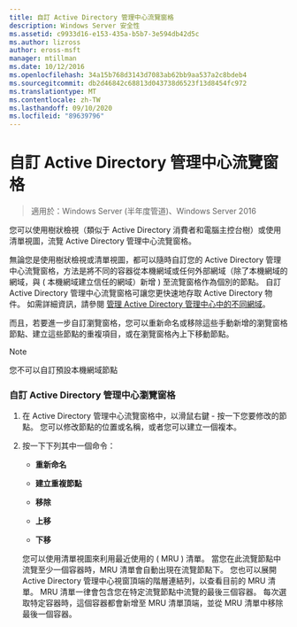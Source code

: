 ```yaml
---
title: 自訂 Active Directory 管理中心流覽窗格
description: Windows Server 安全性
ms.assetid: c9933d16-e153-435a-b5b7-3e594db42d5c
ms.author: lizross
author: eross-msft
manager: mtillman
ms.date: 10/12/2016
ms.openlocfilehash: 34a15b768d3143d7083ab62bb9aa537a2c8bdeb4
ms.sourcegitcommit: db2d46842c68813d043738d6523f13d8454fc972
ms.translationtype: MT
ms.contentlocale: zh-TW
ms.lasthandoff: 09/10/2020
ms.locfileid: "89639796"
---
```

# <a name="customize-the-active-directory-administrative-center-navigation-pane"></a>自訂 Active Directory 管理中心流覽窗格

>適用於：Windows Server (半年度管道)、Windows Server 2016

  您可以使用樹狀檢視（類似于 Active Directory 消費者和電腦主控台樹）或使用清單視圖，流覽 Active Directory 管理中心流覽窗格。

 無論您是使用樹狀檢視或清單視圖，都可以隨時自訂您的 Active Directory 管理中心流覽窗格，方法是將不同的容器從本機網域或任何外部網域（除了本機網域的網域，與 \( 本機網域建立信任的網域）新增 \) 至流覽窗格作為個別的節點。 自訂 Active Directory 管理中心流覽窗格可讓您更快速地存取 Active Directory 物件。 如需詳細資訊，請參閱 [管理 Active Directory 管理中心中的不同網域](manage-different-domains-in-active-directory-administrative-center.md)。

 而且，若要進一步自訂瀏覽窗格，您可以重新命名或移除這些手動新增的瀏覽窗格節點、建立這些節點的重複項目，或在瀏覽窗格內上下移動節點。

> [!NOTE]
>  您不可以自訂預設本機網域節點

### <a name="to-customize-the-active-directory-administrative-center-navigation-pane"></a>自訂 Active Directory 管理中心瀏覽窗格

1. 在 Active Directory 管理中心流覽窗格中，以滑鼠右鍵 \- 按一下您要修改的節點。 您可以修改節點的位置或名稱，或者您可以建立一個複本。

2. 按一下下列其中一個命令：

   -   **重新命名**

   -   **建立重複節點**

   -   **移除**

   -   **上移**

   -   **下移**

   您可以使用清單視圖來利用最近使用的 \( MRU \) 清單。 當您在此流覽節點中流覽至少一個容器時，MRU 清單會自動出現在流覽節點下。 您也可以展開 Active Directory 管理中心視窗頂端的階層連結列，以查看目前的 MRU 清單。 MRU 清單一律會包含您在特定流覽節點中流覽的最後三個容器。 每次選取特定容器時，這個容器都會新增至 MRU 清單頂端，並從 MRU 清單中移除最後一個容器。



